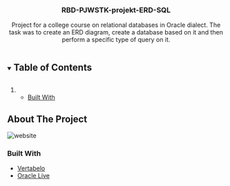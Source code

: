 
<!--
*** Thanks for checking out the Best-README-Template. If you have a suggestion
*** that would make this better, please fork the repo and create a pull request
*** or simply open an issue with the tag "enhancement".
*** Thanks again! Now go create something AMAZING! :D
***
***
***
*** To avoid retyping too much info. Do a search and replace for the following:
*** github_username, repo_name, twitter_handle, email, project_title, project_description
-->



<!-- PROJECT SHIELDS -->
<!--
*** I'm using markdown "reference style" links for readability.
*** Reference links are enclosed in brackets [ ] instead of parentheses ( ).
*** See the bottom of this document for the declaration of the reference variables
*** for contributors-url, forks-url, etc. This is an optional, concise syntax you may use.
*** https://www.markdownguide.org/basic-syntax/#reference-style-links
-->




<!-- PROJECT LOGO -->
<br />
<p align="center">

  <h3 align="center">RBD-PJWSTK-projekt-ERD-SQL
</h3>

  <p align="center">
    Project for a college course on relational databases in Oracle dialect.  The task was to create an ERD diagram, create a database based on it and then perform a specific type of query on it.
    
  </p>
</p>



<!-- TABLE OF CONTENTS -->
<details open="open">
  <summary><h2 style="display: inline-block">Table of Contents</h2></summary>
  <ol>
    <li>
      <ul>
        <li><a href="#built-with">Built With</a></li>
      </ul>
    </li>
  </ol>
</details>



<!-- ABOUT THE PROJECT -->
## About The Project
![website](https://user-images.githubusercontent.com/46970261/107571381-1f353780-6beb-11eb-8ebe-485c398d9c8b.png)


### Built With

* [Vertabelo](https://vertabelo.com/)
* [Oracle Live](https://livesql.oracle.com/apex/f?p=590:1000)



